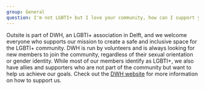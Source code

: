 ```yaml
---
group: General
question: I'm not LGBTI+ but I love your community, how can I support you?
---
```


Outsite is part of DWH, an LGBTI+ association in Delft, and we welcome everyone who supports our mission to create a safe and inclusive space for the LGBTI+ community. DWH is run by volunteers and is always looking for new members to join the community, regardless of their sexual orientation or gender identity. While most of our members identify as LGBTI+, we also have allies and supporters who are not part of the community but want to help us achieve our goals. Check out the [DWH website](https://dwhdelft.nl/support-us) for more information on how to support us.
